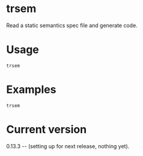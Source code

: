 # trsem

Read a static semantics spec file and generate code.

# Usage

    trsem

# Examples

    trsem

# Current version

0.13.3 -- (setting up for next release, nothing yet).
